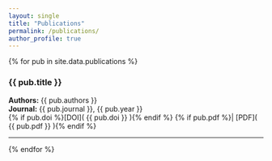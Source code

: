 ```yaml
---
layout: single
title: "Publications"
permalink: /publications/
author_profile: true
---
```


{% for pub in site.data.publications %}
### {{ pub.title }}
**Authors:** {{ pub.authors }}  
**Journal:** {{ pub.journal }}, {{ pub.year }}  
{% if pub.doi %}[DOI]( {{ pub.doi }} ){% endif %} {% if pub.pdf %}| [PDF]( {{ pub.pdf }} ){% endif %}
<hr>
{% endfor %}
